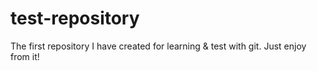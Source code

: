 # test-repository
The first repository I have created for learning &amp; test with git.
Just enjoy from it!
